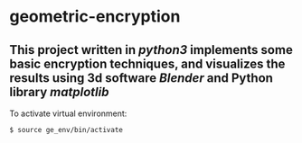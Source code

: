# geometric-encryption 
## This project written in ***python3*** implements some basic encryption techniques, and visualizes the results using 3d software ***Blender*** and Python library ***matplotlib***

To activate virtual environment: 

```
$ source ge_env/bin/activate
```
